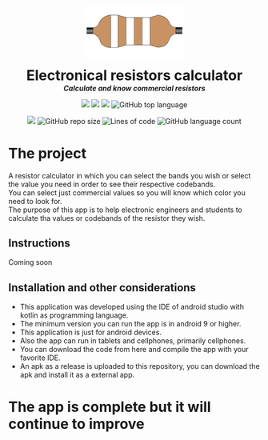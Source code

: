 <p align="center">
  <img width="200" src="https://github.com/dmtzs/CalculadoraResistenciasKotlin/blob/master/resis_ico.png" alt="logo">
  <h1 align="center" style="margin: 0 auto 0 auto;">Electronical resistors calculator</h1>
  <h5 align="center" style="margin: 0 auto 0 auto;">Calculate and know commercial resistors</h5>
</p>

<p align="center">
    <img src="https://img.shields.io/github/last-commit/dmtzs/CalculadoraResistenciasKotlin">
    <img src="https://img.shields.io/github/issues/dmtzs/CalculadoraResistenciasKotlin?label=issues">
    <img src="https://img.shields.io/github/stars/dmtzs/CalculadoraResistenciasKotlin?color=purple&">
    <img alt="GitHub top language" src="https://img.shields.io/github/languages/top/dmtzs/CalculadoraResistenciasKotlin?color=purple">
</p>

<p align="center">
  <img src="https://img.shields.io/github/languages/code-size/dmtzs/CalculadoraResistenciasKotlin?color=purple">
  <img alt="GitHub repo size" src="https://img.shields.io/github/repo-size/dmtzs/CalculadoraResistenciasKotlin?color=purple">
  <img alt="Lines of code" src="https://img.shields.io/tokei/lines/github/dmtzs/CalculadoraResistenciasKotlin?color=purple&label=total%20lines%20in%20repo">
  <img alt="GitHub language count" src="https://img.shields.io/github/languages/count/dmtzs/CalculadoraResistenciasKotlin?color=purple">
</p>

# The project
A resistor calculator in which you can select the bands you wish or select the value you need in order to see their respective codebands.
<br>
You can select just commercial values so you will know which color you need to look for.
<br>
The purpose of this app is to help electronic engineers and students to calculate tha values or codebands of the resistor they wish.

## Instructions
Coming soon

## Installation and other considerations
* This application was developed using the IDE of android studio with kotlin as programming language.
* The minimum version you can run the app is in android 9 or higher.
* This application is just for android devices.
* Also the app can run in tablets and cellphones, primarily cellphones.
* You can download the code from here and compile the app with your favorite IDE.
* An apk as a release is uploaded to this repository, you can download the apk and install it as a external app.

# The app is complete but it will continue to improve
